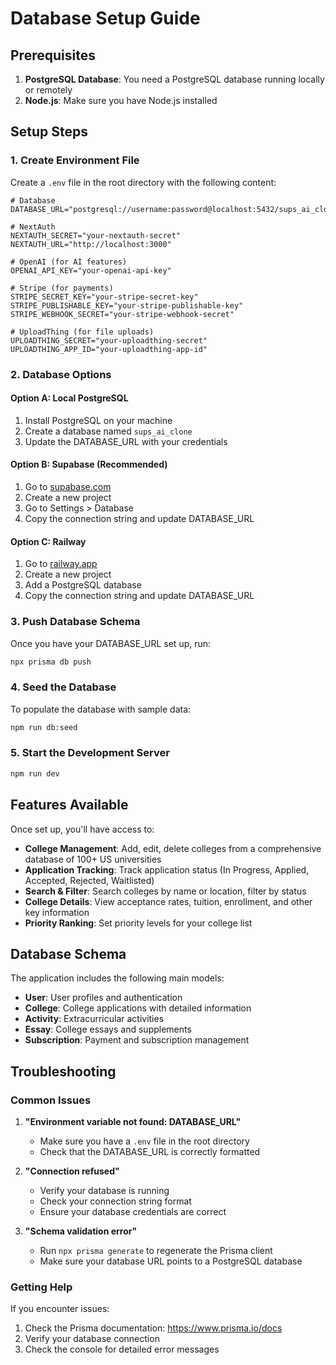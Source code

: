 # Database Setup Guide

## Prerequisites

1. **PostgreSQL Database**: You need a PostgreSQL database running locally or remotely
2. **Node.js**: Make sure you have Node.js installed

## Setup Steps

### 1. Create Environment File

Create a `.env` file in the root directory with the following content:

```env
# Database
DATABASE_URL="postgresql://username:password@localhost:5432/sups_ai_clone"

# NextAuth
NEXTAUTH_SECRET="your-nextauth-secret"
NEXTAUTH_URL="http://localhost:3000"

# OpenAI (for AI features)
OPENAI_API_KEY="your-openai-api-key"

# Stripe (for payments)
STRIPE_SECRET_KEY="your-stripe-secret-key"
STRIPE_PUBLISHABLE_KEY="your-stripe-publishable-key"
STRIPE_WEBHOOK_SECRET="your-stripe-webhook-secret"

# UploadThing (for file uploads)
UPLOADTHING_SECRET="your-uploadthing-secret"
UPLOADTHING_APP_ID="your-uploadthing-app-id"
```

### 2. Database Options

#### Option A: Local PostgreSQL
1. Install PostgreSQL on your machine
2. Create a database named `sups_ai_clone`
3. Update the DATABASE_URL with your credentials

#### Option B: Supabase (Recommended)
1. Go to [supabase.com](https://supabase.com)
2. Create a new project
3. Go to Settings > Database
4. Copy the connection string and update DATABASE_URL

#### Option C: Railway
1. Go to [railway.app](https://railway.app)
2. Create a new project
3. Add a PostgreSQL database
4. Copy the connection string and update DATABASE_URL

### 3. Push Database Schema

Once you have your DATABASE_URL set up, run:

```bash
npx prisma db push
```

### 4. Seed the Database

To populate the database with sample data:

```bash
npm run db:seed
```

### 5. Start the Development Server

```bash
npm run dev
```

## Features Available

Once set up, you'll have access to:

- **College Management**: Add, edit, delete colleges from a comprehensive database of 100+ US universities
- **Application Tracking**: Track application status (In Progress, Applied, Accepted, Rejected, Waitlisted)
- **Search & Filter**: Search colleges by name or location, filter by status
- **College Details**: View acceptance rates, tuition, enrollment, and other key information
- **Priority Ranking**: Set priority levels for your college list

## Database Schema

The application includes the following main models:

- **User**: User profiles and authentication
- **College**: College applications with detailed information
- **Activity**: Extracurricular activities
- **Essay**: College essays and supplements
- **Subscription**: Payment and subscription management

## Troubleshooting

### Common Issues

1. **"Environment variable not found: DATABASE_URL"**
   - Make sure you have a `.env` file in the root directory
   - Check that the DATABASE_URL is correctly formatted

2. **"Connection refused"**
   - Verify your database is running
   - Check your connection string format
   - Ensure your database credentials are correct

3. **"Schema validation error"**
   - Run `npx prisma generate` to regenerate the Prisma client
   - Make sure your database URL points to a PostgreSQL database

### Getting Help

If you encounter issues:
1. Check the Prisma documentation: https://www.prisma.io/docs
2. Verify your database connection
3. Check the console for detailed error messages 